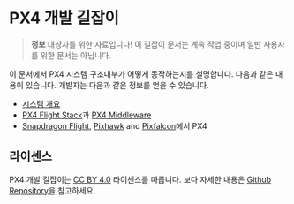 # PX4 개발 길잡이

> **정보** 대상자를 위한 자료입니다! 이 길잡이 문서는 계속 작업 중이며 일반 사용자를 위한 문서는 아닙니다.

이 문서에서 PX4 시스템 구조내부가 어떻게 동작하는지를 설명합니다. 다음과 같은 내용이 있습니다. 개발자는 다음과 같은 정보를 얻을 수 있습니다.
* [시스템 개요](starting-initial-config.md)
* [PX4 Flight Stack](concept-flight-stack.md)과 [PX4 Middleware](concept-middleware.md)
* [Snapdragon Flight](hardware-snapdragon.md), [Pixhawk](hardware-pixhawk.md) and [Pixfalcon](hardware-pixfalcon.md)에서 PX4

## 라이센스

PX4 개발 길잡이는 [CC BY 4.0](https://creativecommons.org/licenses/by/4.0/) 라이센스를 따릅니다. 보다 자세한 내용은 [Github Repository](https://github.com/PX4/Devguide)을 참고하세요.
